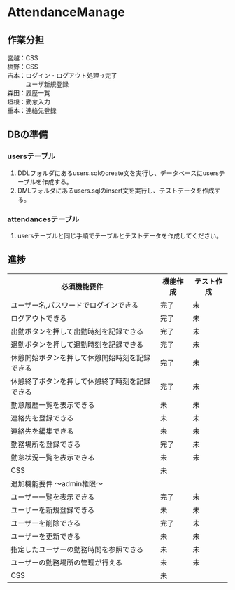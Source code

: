 # AttendanceManage

## 作業分担

宮越：CSS<br>
槇野：CSS<br>
吉本：ログイン・ログアウト処理→完了<br>
　　　ユーザ新規登録<br>
森田：履歴一覧<br>
垣根：勤怠入力<br>
重本：連絡先登録<br>

## DBの準備
### usersテーブル
<ol>
  <li>DDLフォルダにあるusers.sqlのcreate文を実行し、データベースにusersテーブルを作成する。</li>
  <li>DMLフォルダにあるusers.sqlのinsert文を実行し、テストデータを作成する。<br>  </li>
</ol>

### attendancesテーブル
<ol>
  <li>usersテーブルと同じ手順でテーブルとテストデータを作成してください。</li>
</ol>

## 進捗
<table>
  <tr>
    <th>必須機能要件</th>
    <th>機能作成</th>
    <th>テスト作成</th>
  </tr>
  <tr>
    <td>ユーザー名,パスワードでログインできる</td>
    <td>完了</td>
    <td>未</td>
  </tr>
  <tr>
    <td>ログアウトできる</td>
    <td>完了</td>
    <td>未</td>
  </tr>
  <tr>
    <td>出勤ボタンを押して出勤時刻を記録できる</td>
    <td>完了</td>
    <td>未</td>
  </tr>
  <tr>
    <td>退勤ボタンを押して退勤時刻を記録できる</td>
    <td>完了</td>
    <td>未</td>
  </tr>
  <tr>
    <td>休憩開始ボタンを押して休憩開始時刻を記録できる</td>
    <td>完了</td>
    <td>未</td>
  </tr>
  <tr>
    <td>休憩終了ボタンを押して休憩終了時刻を記録できる</td>
    <td>完了</td>
    <td>未</td>
  </tr>
  <tr>
    <td>勤怠履歴一覧を表示できる</td>
    <td>未</td>
    <td>未</td>
  </tr>
  <tr>
    <td>連絡先を登録できる</td>
    <td>未</td>
    <td>未</td>
  </tr>
  <tr>
    <td>連絡先を編集できる</td>
    <td>未</td>
    <td>未</td>
  </tr>
  <tr>
    <td>勤務場所を登録できる</td>
    <td>完了</td>
    <td>未</td>
  </tr>
  <tr>
    <td>勤怠状況一覧を表示できる</td>
    <td>未</td>
    <td>未</td>
  </tr>
  <tr>
    <td>CSS</td>
    <td>未</td>
    <td></td>
  </tr>
  <tr>
    <td colspan="3">追加機能要件 〜admin権限〜</td>
  </tr>
  <tr>
    <td>ユーザー一覧を表示できる</td>
    <td>完了</td>
    <td>未</td>
  </tr>
  <tr>
    <td>ユーザーを新規登録できる</td>
    <td>未</td>
    <td>未</td>
  </tr>
  <tr>
    <td>ユーザーを削除できる</td>
    <td>完了</td>
    <td>未</td>
  </tr>
  <tr>
    <td>ユーザーを更新できる</td>
    <td>未</td>
    <td>未</td>
  </tr>
  <tr>
    <td>指定したユーザーの勤務時間を参照できる</td>
    <td>未</td>
    <td>未</td>
  </tr>
  <tr>
    <td>ユーザーの勤務場所の管理が行える</td>
    <td>未</td>
    <td>未</td>
  </tr>
  <tr>
    <td>CSS</td>
    <td>未</td>
    <td></td>
  </tr>
</table>


